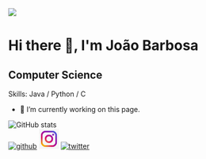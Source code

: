 <img src="https://github.com/joaorespeitabarbosa/joaorespeitabarbosa/blob/main/matrix.gif?raw=true" width="500" />

# Hi there 👋, I'm João Barbosa 

## Computer Science  

Skills: Java / Python / C  

- 🔭 I’m currently working on this page.   

![GitHub stats](https://github-readme-stats.vercel.app/api?username=joaorespeitabarbosa&show_icons=true)    
[<img src='https://cdn.jsdelivr.net/npm/simple-icons@3.0.1/icons/github.svg' alt='github' height='40'>](https://github.com/joaorespeitabarbosa)  [<img
src='https://github.com/joaorespeitabarbosa/joaorespeitabarbosa/blob/main/insta.png?raw=true' alt='instagram' height='40'>](https://www.instagram.com/respeita_barbosa/)  [<img src='https://cdn.jsdelivr.net/npm/simple-icons@3.0.1/icons/twitter.svg' alt='twitter' height='40'>](https://twitter.com/Barbosa_Dji)  
